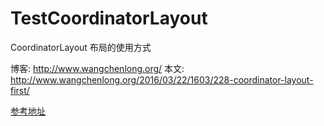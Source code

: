 # TestCoordinatorLayout
CoordinatorLayout 布局的使用方式

博客: http://www.wangchenlong.org/
本文: http://www.wangchenlong.org/2016/03/22/1603/228-coordinator-layout-first/

[参考地址](http://www.wangchenlong.org/2016/03/22/1603/228-coordinator-layout-first/)
